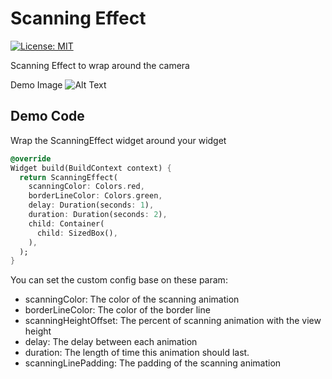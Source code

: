 # Scanning Effect

[![License: MIT][license_badge]][license_link]

Scanning Effect to wrap around the camera

Demo Image
![Alt Text](https://media0.giphy.com/media/x45QOkremgScssAhN6/giphy.gif)

## Demo Code

Wrap the ScanningEffect widget around your widget

```Dart
@override
Widget build(BuildContext context) {
  return ScanningEffect(
    scanningColor: Colors.red,
    borderLineColor: Colors.green,
    delay: Duration(seconds: 1),
    duration: Duration(seconds: 2),
    child: Container(
      child: SizedBox(),
    ),
  );
}
```

You can set the custom config base on these param:
- scanningColor: The color of the scanning animation
- borderLineColor: The color of the border line
- scanningHeightOffset: The percent of scanning animation with the view height
- delay: The delay between each animation
- duration: The length of time this animation should last.
- scanningLinePadding: The padding of the scanning animation

[license_badge]: https://img.shields.io/badge/license-MIT-blue.svg
[license_link]: https://opensource.org/licenses/MIT
